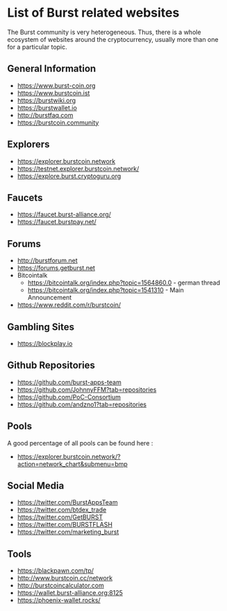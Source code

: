 # List of Burst related websites

The Burst community is very heterogeneous. Thus, there is a whole ecosystem of websites around the cryptocurrency, usually more than one for a particular topic.

## General Information

-   <https://www.burst-coin.org>
-   <https://www.burstcoin.ist>
-   <https://burstwiki.org>
-   <https://burstwallet.io>
-   <http://burstfaq.com>
-   <https://burstcoin.community>

## Explorers

-	<https://explorer.burstcoin.network>
-	<https://testnet.explorer.burstcoin.network/>
-   <https://explore.burst.cryptoguru.org>

## Faucets

-	<https://faucet.burst-alliance.org/>
-   <https://faucet.burstpay.net/>

## Forums

-   <http://burstforum.net>
-   <https://forums.getburst.net>
-   Bitcointalk
    -   <https://bitcointalk.org/index.php?topic=1564860.0> - german thread
    -   <https://bitcointalk.org/index.php?topic=1541310> - Main Announcement
-   <https://www.reddit.com/r/burstcoin/>

## Gambling Sites

-	<https://blockplay.io>

## Github Repositories

-   <https://github.com/burst-apps-team>
-   <https://github.com/JohnnyFFM?tab=repositories>
-   <https://github.com/PoC-Consortium>
-   <https://github.com/andzno1?tab=repositories>

## Pools

A good percentage of all pools can be found here :

-   <https://explorer.burstcoin.network/?action=network_chart&submenu=bmp>

## Social Media

-   <https://twitter.com/BurstAppsTeam>
-	<https://twitter.com/btdex_trade>
-   <https://twitter.com/GetBURST>
-   <https://twitter.com/BURSTFLASH>
-   <https://twitter.com/marketing_burst>

## Tools

-   <https://blackpawn.com/tp/>
-   <http://www.burstcoin.cc/network>
-   <http://burstcoincalculator.com>
-	<https://wallet.burst-alliance.org:8125>
-	<https://phoenix-wallet.rocks/>

